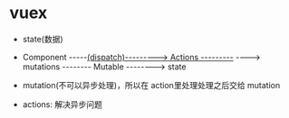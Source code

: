 # vuex

- state(数据)
- Component -----[(dispatch)---------> Actions ---------](Commit) ----> mutations -------- Mutable --------> state

- mutation(不可以异步处理)，所以在 action里处理处理之后交给 mutation
- actions: 解决异步问题




